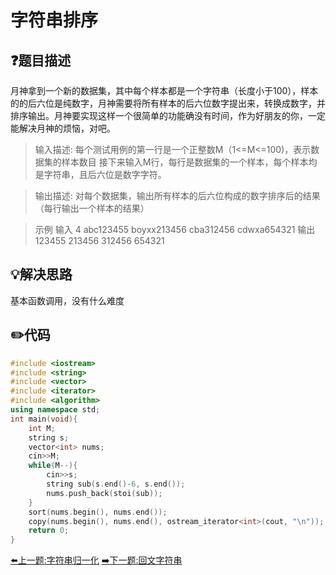 # 字符串排序

## :question:题目描述
月神拿到一个新的数据集，其中每个样本都是一个字符串（长度小于100），样本的的后六位是纯数字，月神需要将所有样本的后六位数字提出来，转换成数字，并排序输出。月神要实现这样一个很简单的功能确没有时间，作为好朋友的你，一定能解决月神的烦恼，对吧。

>输入描述:
每个测试用例的第一行是一个正整数M（1<=M<=100)，表示数据集的样本数目
接下来输入M行，每行是数据集的一个样本，每个样本均是字符串，且后六位是数字字符。

>输出描述:
对每个数据集，输出所有样本的后六位构成的数字排序后的结果（每行输出一个样本的结果）

>示例
输入
4
abc123455
boyxx213456
cba312456
cdwxa654321
输出
123455
213456
312456
654321

## :bulb:解决思路
基本函数调用，没有什么难度

## :pencil2:代码
```c++
#include <iostream>
#include <string>
#include <vector>
#include <iterator>
#include <algorithm>
using namespace std;
int main(void){
    int M;
    string s;
    vector<int> nums;
    cin>>M;
    while(M--){
        cin>>s;
        string sub(s.end()-6, s.end());
        nums.push_back(stoi(sub));
    }
    sort(nums.begin(), nums.end());
    copy(nums.begin(), nums.end(), ostream_iterator<int>(cout, "\n"));
    return 0;
}
```
[:arrow_left:上一题:字符串归一化](CompressString.md)
[:arrow_right:下一题:回文字符串](SpecialPalindrome.md)